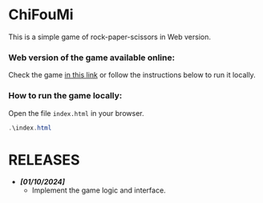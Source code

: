 # ChiFouMi

This is a simple game of rock-paper-scissors in Web version.


### Web version of the game available online:

Check the game [in this link](https://poc.frederic-dabadie.fr/chifoumi/) or follow the instructions below to run it locally.

### How to run the game locally:
Open the file `index.html` in your browser.

```powershell
.\index.html
```


# RELEASES
- **_[01/10/2024]_**  
  - Implement the game logic and interface.